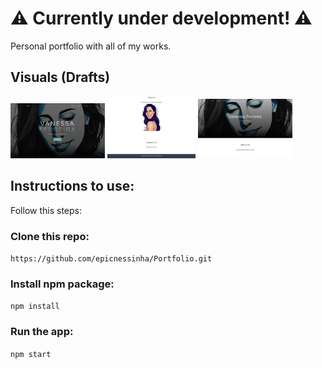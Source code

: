 
#  ⚠️ Currently under development! ⚠️


Personal portfolio with all of my works.


## Visuals (Drafts)
<img src="https://github.com/epicnessinha/Portfolio/blob/master/public/assets/homepagedraft.png?raw=true" alt="Homepage" width="30%"/> <img src="https://github.com/epicnessinha/Portfolio/blob/master/public/assets/projectsdraft.png?raw=true" alt="Projects" width="28%"/> <img src="https://github.com/epicnessinha/Portfolio/blob/master/public/assets/homepage1.png?raw=true" alt="Homepage1" width="30%"/> 

## Instructions to use:

Follow this steps:

### Clone this repo:

`https://github.com/epicnessinha/Portfolio.git`

### Install npm package:

`npm install`

### Run the app:

`npm start`


